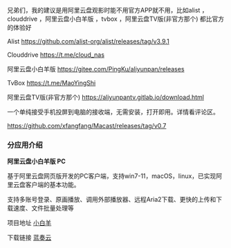 兄弟们，我的建议是用阿里云盘观影时能不用官方APP就不用，比如alist ，clouddrive ，阿里云盘小白羊版 ，tvbox ，阿里云盘TV版(非官方那个) 都比官方的体验好


Alist https://github.com/alist-org/alist/releases/tag/v3.9.1

Clouddrive https://t.me/cloud_nas

阿里云盘小白羊版 https://gitee.com/PingKu/aliyunpan/releases

TvBox https://t.me/MaoYingShi

阿里云盘TV版(非官方那个) https://aliyunpantv.gitlab.io/download.html




一个单纯接受手机投屏到电脑的接收端，无需安装，打开即用。详情看评论区。

https://github.com/xfangfang/Macast/releases/tag/v0.7


### 分应用介绍
**阿里云盘小白羊版 PC**

  

基于阿里云盘网页版开发的PC客户端，支持win7-11，macOS，linux，已实现阿里云盘客户端的基本功能。

  

支持多账号登录、原画播放、调用外部播放器、远程Aria2下载、更快的上传和下载速度、文件批量处理等

  

项目地址 [小白羊](https://github.com/liupan1890/aliyunpan)

下载链接 [蓝奏云](https://wwe.lanzoui.com/b01npsg8h)